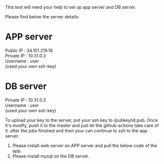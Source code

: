 This test will need your help to set up app server and DB server. 

Please find below the server details:

APP server
==========

Public IP : 34.101.219.16 <br />
Private IP : 10.31.0.3 <br />
Username : user <br />
(used your own ssh-key) <br />

DB server
=========

Private IP : 10.31.0.3 <br />
Username : user <br />
(used your own ssh-key) <br />

To upload your key to the server, put your ssh key to /pubkey/id.pub. Once it's modify, push it to the master and just let the github-actions take care of it. after the jobs finished and then your can continue to ssh to the app server.

1. Please install web server on APP server and pull the below code of the app.
2. Please install mysql on the DB server.